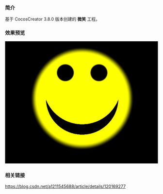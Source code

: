 ### 简介
基于 CocosCreator 3.8.0 版本创建的 **微笑** 工程。

### 效果预览
![image](../../../image/202207/2022072301.png)

### 相关链接
https://blog.csdn.net/a1211545688/article/details/120169277